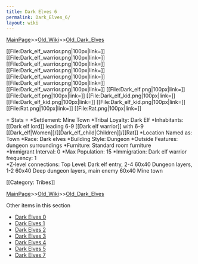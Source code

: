 ```yaml
---
title: Dark Elves 6
permalink: Dark_Elves_6/
layout: wiki
---
```


[MainPage](/keeperrl_wiki/ "wikilink")>>[Old_Wiki](/keeperrl_wiki/Old_Wiki "wikilink")>>[Old_Dark_Elves](/keeperrl_wiki/Old_Dark_Elves "wikilink")

[[File:Dark_elf_warrior.png|100px|link=]]
[[File:Dark_elf_warrior.png|100px|link=]]
[[File:Dark_elf_warrior.png|100px|link=]]
[[File:Dark_elf_warrior.png|100px|link=]]
[[File:Dark_elf_warrior.png|100px|link=]]
[[File:Dark_elf_warrior.png|100px|link=]]
[[File:Dark_elf_warrior.png|100px|link=]]
[[File:Dark_elf.png|100px|link=]]
[[File:Dark_elf.png|100px|link=]]
[[File:Dark_elf_kid.png|100px|link=]]
[[File:Dark_elf_kid.png|100px|link=]]
[[File:Dark_elf_kid.png|100px|link=]]
[[File:Rat.png|100px|link=]]
[[File:Rat.png|100px|link=]]

= Stats =
*Settlement: Mine Town
*Tribal Loyalty: Dark Elf
*Inhabitants: [[Dark elf lord]] leading 6-9 [[Dark elf warrior]] with 6-9 [[Dark_elf|Women]]/[[Dark_elf_child|Children]]/[[Rat]]
*Location Named as: Town
*Race: Dark elves
*Building Style: Dungeon
*Outside Features: dungeon surroundings
*Furniture: Standard room furniture  
*Immigrant Interval: 0
*Max Population: 15 
*Immigration: Dark elf warrior  frequency: 1  
*Z-level connections: Top Level: Dark elf entry, 2-4 60x40 Dungeon layers, 1-2 60x40 Deep dungeon layers, main enemy 60x40 Mine town   

[[Category: Tribes]]

[MainPage](/keeperrl_wiki/ "wikilink")>>[Old_Wiki](/keeperrl_wiki/Old_Wiki "wikilink")>>[Old_Dark_Elves](/keeperrl_wiki/Old_Dark_Elves "wikilink")

Other items in this section
-    [Dark Elves 0](/keeperrl_wiki/Dark_Elves_0 "wikilink")
-    [Dark Elves 1](/keeperrl_wiki/Dark_Elves_1 "wikilink")
-    [Dark Elves 2](/keeperrl_wiki/Dark_Elves_2 "wikilink")
-    [Dark Elves 3](/keeperrl_wiki/Dark_Elves_3 "wikilink")
-    [Dark Elves 4](/keeperrl_wiki/Dark_Elves_4 "wikilink")
-    [Dark Elves 5](/keeperrl_wiki/Dark_Elves_5 "wikilink")
-    [Dark Elves 7](/keeperrl_wiki/Dark_Elves_7 "wikilink")
